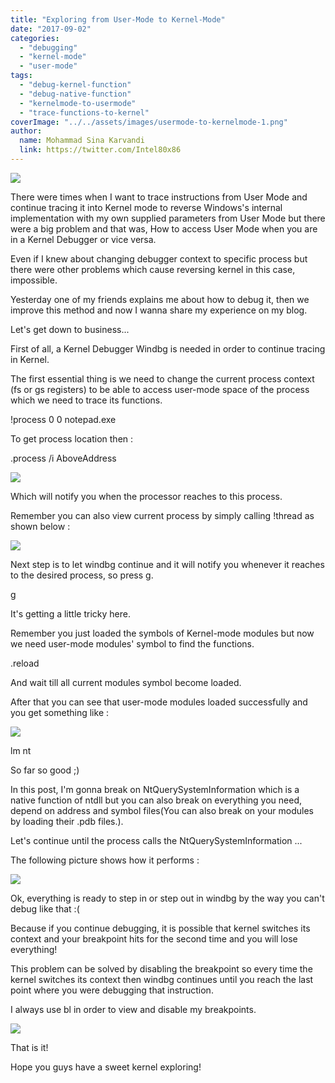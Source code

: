 ```yaml
---
title: "Exploring from User-Mode to Kernel-Mode"
date: "2017-09-02"
categories: 
  - "debugging"
  - "kernel-mode"
  - "user-mode"
tags: 
  - "debug-kernel-function"
  - "debug-native-function"
  - "kernelmode-to-usermode"
  - "trace-functions-to-kernel"
coverImage: "../../assets/images/usermode-to-kernelmode-1.png"
author:
  name: Mohammad Sina Karvandi
  link: https://twitter.com/Intel80x86
---
```


![](../../assets/images/usermode-to-kernelmode-1.png)

There were times when I want to trace instructions from User Mode and continue tracing it into Kernel mode to reverse Windows's internal implementation with my own supplied parameters from User Mode but there were a big problem and that was, How to access User Mode when you are in a Kernel Debugger or vice versa.

Even if I knew about changing debugger context to specific process but there were other problems which cause reversing kernel in this case, impossible.

Yesterday one of my friends explains me about how to debug it, then we improve this method and now I wanna share my experience on my blog.

Let's get down to business...

First of all, a Kernel Debugger Windbg is needed in order to continue tracing in Kernel.

The first essential thing is we need to change the current process context (fs or gs registers) to be able to access user-mode space of the process which we need to trace its functions.

!process 0 0 notepad.exe

To get process location then :

.process /i AboveAddress

![](../../assets/images/usermode-to-kernelmode-1.png)

Which will notify you when the processor reaches to this process.

Remember you can also view current process by simply calling !thread as shown below :

![](../../assets/images/usermode-to-kernelmode-2.png)

Next step is to let windbg continue and it will notify you whenever it reaches to the desired process, so press g.

g

It's getting a little tricky here.

Remember you just loaded the symbols of Kernel-mode modules but now we need user-mode modules' symbol to find the functions.

.reload

And wait till all current modules symbol become loaded.

After that you can see that user-mode modules loaded successfully and you get something like :

![](../../assets/images/usermode-to-kernelmode-3.png)

lm nt

So far so good ;)

In this post, I'm gonna break on NtQuerySystemInformation which is a native function of ntdll but you can also break on everything you need, depend on address and symbol files(You can also break on your modules by loading their .pdb files.).

Let's continue until the process calls the NtQuerySystemInformation ...

The following picture shows how it performs :

![](../../assets/images/usermode-to-kernelmode-4.png)

Ok, everything is ready to step in or step out in windbg by the way you can't debug like that :(

Because if you continue debugging, it is possible that kernel switches its context and your breakpoint hits for the second time and you will lose everything!

This problem can be solved by disabling the breakpoint so every time the kernel switches its context then windbg continues until you reach the last point where you were debugging that instruction.

I always use bl in order to view and disable my breakpoints.

![](../../assets/images/usermode-to-kernelmode-5.png)

That is it!

Hope you guys have a sweet kernel exploring!
